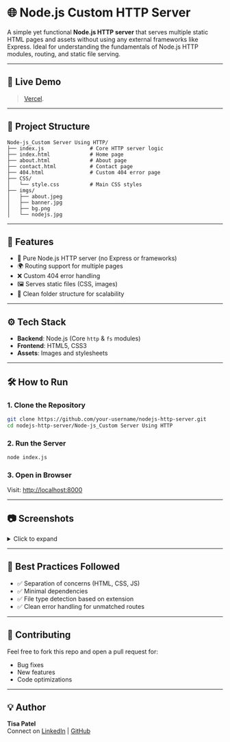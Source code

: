 
# 🌐 Node.js Custom HTTP Server

A simple yet functional **Node.js HTTP server** that serves multiple static HTML pages and assets without using any external frameworks like Express. Ideal for understanding the fundamentals of Node.js HTTP modules, routing, and static file serving.

---

## 📸 Live Demo

> [Vercel](https://nodejs-http-server-theta.vercel.app/).

---

## 📂 Project Structure

```
Node-js_Custom Server Using HTTP/
├── index.js               # Core HTTP server logic
├── index.html             # Home page
├── about.html             # About page
├── contact.html           # Contact page
├── 404.html               # Custom 404 error page
├── CSS/
│   └── style.css          # Main CSS styles
├── imgs/
│   ├── about.jpeg
│   ├── banner.jpg
│   ├── bg.png
│   └── nodejs.jpg
```

---

## 🚀 Features

- 🔧 Pure Node.js HTTP server (no Express or frameworks)
- 🌍 Routing support for multiple pages
- ❌ Custom 404 error handling
- 🖼️ Serves static files (CSS, images)
- 📁 Clean folder structure for scalability

---

## ⚙️ Tech Stack

- **Backend**: Node.js (Core `http` & `fs` modules)
- **Frontend**: HTML5, CSS3
- **Assets**: Images and stylesheets

---

## 🛠️ How to Run

### 1. Clone the Repository
```bash
git clone https://github.com/your-username/nodejs-http-server.git
cd nodejs-http-server/Node-js_Custom Server Using HTTP
```

### 2. Run the Server
```bash
node index.js
```

### 3. Open in Browser
Visit: [http://localhost:8000](http://localhost:8000)

---

## 📷 Screenshots

<details>
<summary>Click to expand</summary>

- 🏠 Home Page (index.html)
- 
![Homepage](<img width="1900" height="882" alt="Screenshot 2025-07-18 034828" src="https://github.com/user-attachments/assets/75b5d496-903a-47a1-8e93-19edd5880a5c" />
)

![Timeline](<img width="1893" height="880" alt="Screenshot 2025-07-18 034940" src="https://github.com/user-attachments/assets/64e054fb-e6e1-4076-9471-812342f81509" />
)

![TopCompany](<img width="1900" height="876" alt="Screenshot 2025-07-18 035004" src="https://github.com/user-attachments/assets/e282c9d7-4186-42c1-a574-aad8c42e728c" />
)

- 👤 About Page (about.html)
- 
 ![aboutpage](<img width="1883" height="942" alt="Screenshot 2025-07-18 035953" src="https://github.com/user-attachments/assets/4dc4d9ec-1fb0-4eb0-8366-8ab49cb192f0" />
)

- 📞 Contact Page (contact.html)
- 
![contactpage](<img width="1899" height="948" alt="Screenshot 2025-07-18 035133" src="https://github.com/user-attachments/assets/0dd6e680-0062-4492-ba51-17645289b304" />
)

- 🚫 404 Page (404.html)
- 
![404Error](<img width="1897" height="946" alt="Screenshot 2025-07-18 035058" src="https://github.com/user-attachments/assets/43cdaecb-83a2-401e-8e6e-0c8ff8674767" />
)

</details>

---

## 📌 Best Practices Followed

- ✅ Separation of concerns (HTML, CSS, JS)
- ✅ Minimal dependencies
- ✅ File type detection based on extension
- ✅ Clean error handling for unmatched routes

---

## 🤝 Contributing

Feel free to fork this repo and open a pull request for:
- Bug fixes
- New features
- Code optimizations

---


## 💡 Author

**Tisa Patel**  
Connect on [LinkedIn](https://www.linkedin.com/in/tisa-patel-384b80312/) | [GitHub](https://github.com/Tisapatel)
